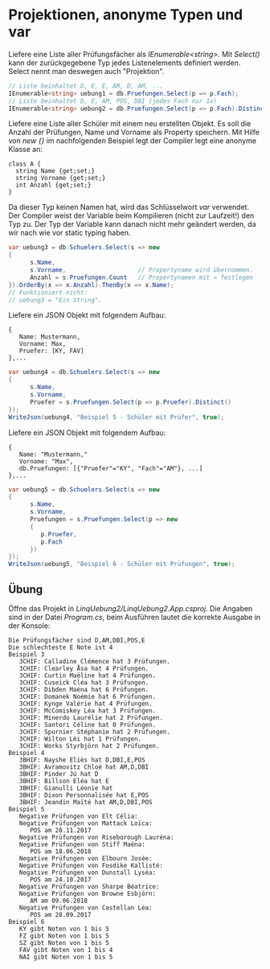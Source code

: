 # Projektionen, anonyme Typen und var


Liefere eine Liste aller Prüfungsfächer als *IEnumerable&lt;string&gt;*. Mit *Select()* kann der zurückgegebene
Typ jedes Listenelements definiert werden. Select nennt man deswegen auch "Projektion".
```c#
// Liste beinhaltet D, E, E, AM, D, AM, ...
IEnumerable<string> uebung1 = db.Pruefungen.Select(p => p.Fach);
// Liste beinhaltet D, E, AM, POS, DBI (jedes Fach nur 1x)
IEnumerable<string> uebung2 = db.Pruefungen.Select(p => p.Fach).Distinct();
```

Liefere eine Liste aller Schüler mit einem neu erstellten Objekt. Es soll die Anzahl der Prüfungen,
Name und Vorname als Property speichern. Mit Hilfe von *new {}* im nachfolgenden Beispiel legt der 
Compiler legt eine anonyme Klasse an:
```
class A {
  string Name {get;set;}
  string Vorname {get;set;}
  int Anzahl {get;set;}
}
```

Da dieser Typ keinen Namen hat, wird das Schlüsselwort *var* verwendet. Der Compiler weist der Variable
beim Kompilieren (nicht zur Laufzeit!) den Typ zu. Der Typ der Variable kann danach nicht mehr geändert
werden, da wir nach wie vor static typing haben.
```c#
var uebung3 = db.Schuelers.Select(s => new
{
      s.Name,
      s.Vorname,                    // Propertyname wird übernommen.
      Anzahl = s.Pruefungen.Count   // Propertynamen mit = festlegen
}).OrderBy(x => x.Anzahl).ThenBy(x => x.Name);
// Funktioniert nicht:
// uebung3 = "Ein String".
```

Liefere ein JSON Objekt mit folgendem Aufbau:
```
{
   Name: Mustermann,
   Vorname: Max,
   Pruefer: [KY, FAV]
},...
```
```c#
var uebung4 = db.Schuelers.Select(s => new
{
      s.Name,
      s.Vorname,
      Pruefer = s.Pruefungen.Select(p => p.Pruefer).Distinct()
});
WriteJson(uebung4, "Beispiel 5 - Schüler mit Prüfer", true);
```

Liefere ein JSON Objekt mit folgendem Aufbau:
```
{
   Name: "Mustermann,"
   Vorname: "Max",
   db.Pruefungen: [{"Pruefer"="KY", "Fach"="AM"}, ...]
},...
```

```c#
var uebung5 = db.Schuelers.Select(s => new
{
      s.Name,
      s.Vorname,
      Pruefungen = s.Pruefungen.Select(p => new
      {
         p.Pruefer,
         p.Fach
      })
});
WriteJson(uebung5, "Beispiel 6 - Schüler mit Prüfungen", true);
```

## Übung
Öffne das Projekt in *LinqUebung2/LinqUebung2.App.csproj*. Die Angaben sind in der Datei *Program.cs*,
beim Ausführen lautet die korrekte Ausgabe in der Konsole:
```
Die Prüfungsfächer sind D,AM,DBI,POS,E
Die schlechteste E Note ist 4
Beispiel 3
   3CHIF: Calladine Clémence hat 3 Prüfungen.
   3CHIF: Clearley Åsa hat 4 Prüfungen.
   3CHIF: Curtin Maëline hat 4 Prüfungen.
   3CHIF: Cuseick Cléa hat 3 Prüfungen.
   3CHIF: Dibden Maéna hat 6 Prüfungen.
   3CHIF: Domanek Noémie hat 6 Prüfungen.
   3CHIF: Kynge Valérie hat 4 Prüfungen.
   3CHIF: McComiskey Léa hat 3 Prüfungen.
   3CHIF: Minerdo Laurélie hat 2 Prüfungen.
   3CHIF: Santori Céline hat 0 Prüfungen.
   3CHIF: Spurnier Stéphanie hat 2 Prüfungen.
   3CHIF: Wilton Lèi hat 1 Prüfungen.
   3CHIF: Works Styrbjörn hat 2 Prüfungen.
Beispiel 4
   3BHIF: Nayshe Eliès hat D,DBI,E,POS
   3BHIF: Avramovitz Chloé hat AM,D,DBI
   3BHIF: Pinder Jú hat D
   3BHIF: Billson Eléa hat E
   3BHIF: Gianulli Léonie hat
   3BHIF: Dixon Personnalisée hat E,POS
   3BHIF: Jeandin Maïté hat AM,D,DBI,POS
Beispiel 5
   Negative Prüfungen von Elt Célia:
   Negative Prüfungen von Mattack Loïca:
      POS am 28.11.2017
   Negative Prüfungen von Riseborough Lauréna:
   Negative Prüfungen von Stiff Maéna:
      POS am 18.06.2018
   Negative Prüfungen von Elbourn Josée:
   Negative Prüfungen von Fosdike Kallisté:
   Negative Prüfungen von Dunstall Lyséa:
      POS am 24.10.2017
   Negative Prüfungen von Sharpe Béatrice:
   Negative Prüfungen von Browne Esbjörn:
      AM am 09.06.2018
   Negative Prüfungen von Castellan Léa:
      POS am 28.09.2017
Beispiel 6
   KY gibt Noten von 1 bis 5
   FZ gibt Noten von 1 bis 5
   SZ gibt Noten von 1 bis 5
   FAV gibt Noten von 1 bis 4
   NAI gibt Noten von 1 bis 5
```